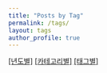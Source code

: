 ```yaml
---
title: "Posts by Tag"
permalink: /tags/
layout: tags
author_profile: true
---
```


[\[년도별\]](/posts/) [\[카테고리별\]](/categories/) [\[태그별\]](/tags/)
